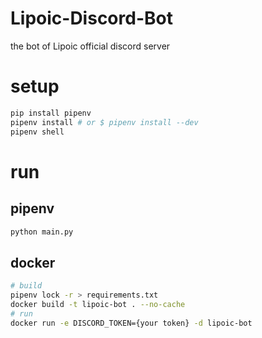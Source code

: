 # Lipoic-Discord-Bot

the bot of Lipoic official discord server

# setup

```sh
pip install pipenv
pipenv install # or $ pipenv install --dev
pipenv shell
```

# run

## pipenv

```sh
python main.py
```

## docker

```sh
# build
pipenv lock -r > requirements.txt
docker build -t lipoic-bot . --no-cache
# run
docker run -e DISCORD_TOKEN={your token} -d lipoic-bot
```

